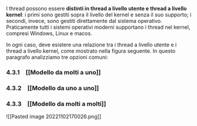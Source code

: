 I thread possono essere **distinti in thread a livello utente e thread a livello kernel**: i primi sono gestiti sopra il livello del kernel e senza il suo supporto; i secondi, invece, sono gestiti direttamente dal sistema operativo. 
Praticamente tutti i sistemi operativi moderni supportano i thread nel kernel, compresi Windows, Linux e macos.

In ogni caso, deve esistere una relazione tra i thread a livello utente e i thread a livello kernel, come mostrato nella figura seguente. In questo paragrafo analizziamo tre opzioni comuni: 
### 4.3.1 [[Modello da molti a uno]]
### 4.3.2 [[Modello da uno a uno]]
### 4.3.3 [[Modello da molti a molti]]

![[Pasted image 20221102170026.png]]

